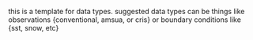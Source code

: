 this is a template for data types. 
suggested data types can be things like observations {conventional, amsua, or cris} or boundary conditions like {sst, snow, etc}
